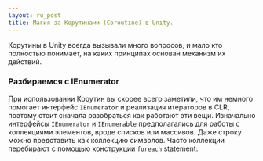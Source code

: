 ```yaml
---
layout: ru_post
title: Магия за Корутинами (Coroutine) в Unity.
---
```


Корутины в Unity всегда вызывали много вопросов, и мало кто полностью понимает, на каких принципах основан механизм их действий.

### Разбираемся с IEnumerator

При использовании Корутин вы скорее всего заметили, что им немного помогает интерфейс `IEnumerator` и реализация итераторов в CLR,
поэтому стоит сначала разобраться как работают эти вещи.
Изначально интерфейсы `IEnumerator` и `IEnumerable` предполагались для работы с коллекциями элементов, вроде списков или массивов.
Даже строку можно представить как коллекцию символов. Часто коллекции перебирают с помощью конструкции `foreach` statement:

